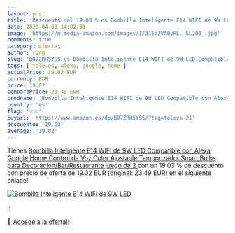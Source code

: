 ```yaml
---
layout: post
title: 'Descuento del 19.03 % en Bombilla Inteligente E14 WIFI de 9W LED '
date: 2020-04-03 14:02:31
image: 'https://m.media-amazon.com/images/I/315a2VA0vRL._SL200_.jpg'
comments: true
category: ofertas
author: ring
slug: 'B07ZRH5YS5-es Bombilla Inteligente E14 WIFI de 9W LED Compatible con...'
tags: [ tole.es, alexa, google, home ]
actualPrice: 19.02 EUR
currency: EUR
price: 19.02
comparePrice: 23.49 EUR
prodname: 'Bombilla Inteligente E14 WIFI de 9W LED Compatible con Alexa  Google Home  Control de Voz  Color Ajustable  Temporizador  Smart Bulbs para Decoración/Bar/Restaurante  juego de 2 '
country: 'es'
flag: '🇪🇸'
buyurl: 'https://www.amazon.es/dp/B07ZRH5YS5/?tag=tolees-21'
descuento: '19.03'
average: '19.02'
---
```


Tienes [Bombilla Inteligente E14 WIFI de 9W LED Compatible con Alexa  Google Home  Control de Voz  Color Ajustable  Temporizador  Smart Bulbs para Decoración/Bar/Restaurante  juego de 2 ](https://www.amazon.es/dp/B07ZRH5YS5/?tag=tolees-21) con un 19.03 % de descuento con precio de oferta de 19.02 EUR (original: 23.49 EUR) en el siguiente enlace!

[![Bombilla Inteligente E14 WIFI de 9W LED ](https://m.media-amazon.com/images/I/315a2VA0vRL._SL200_.jpg)](https://www.amazon.es/dp/B07ZRH5YS5/?tag=tolees-21)

ℹ️:


[🛒 Accede a la oferta!!](https://www.amazon.es/dp/B07ZRH5YS5/?tag=tolees-21)
